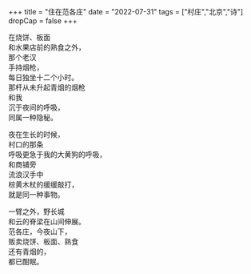 +++
title = "住在范各庄"
date = "2022-07-31"
tags = ["村庄","北京","诗"]
dropCap = false
+++

在烧饼、板面<br>
和水果店前的熟食之外，<br>
那个老汉<br>
手持烟枪，<br>
每日独坐十二个小时。<br>
那杆从未升起青烟的烟枪<br>
和我<br>
沉于夜间的呼吸，<br>
同属一种隐秘。<br>

夜在生长的时候，<br>
村口的那条<br>
呼吸更急于我的大黄狗的呼吸，<br>
和商铺旁<br>
流浪汉手中<br>
棕黄木杖的缓缓敲打，<br>
就是同一种事物。<br>

一臂之外，野长城<br>
和云的脊梁在山间伸展。<br>
范各庄，今夜山下，<br>
贩卖烧饼、板面、熟食<br>
还有青烟的，<br>
都已酣眠。<br>